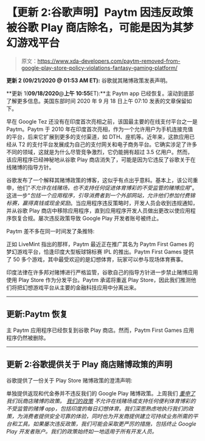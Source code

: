 # 【更新 2:谷歌声明】Paytm 因违反政策被谷歌 Play 商店除名，可能是因为其梦幻游戏平台

> 原文：<https://www.xda-developers.com/paytm-removed-from-google-play-store-policy-violations-fantasy-gaming-platform/>

**更新 2 (09/21/2020 @ 01:53 AM ET):** 谷歌就其赌博政策发表声明。

**更新 1(****09/18/2020****@****上午 10:55****ET):**主 Paytm app 已经恢复。滚动到底部了解更多信息。美国东部时间 2020 年 9 月 18 日上午 07:10 发表的文章保留如下。

早在 Google Tez 还没有在印度首次亮相之前，该国最主要的在线支付平台之一是 Paytm。Paytm 于 2010 年在印度首次亮相，作为一个允许用户为手机连接充值的平台，后来它扩展到更多的支付渠道，如 DTH、座机等。近年来，这款应用已经从 T2 的支付平台发展成为自己的支付网关和电子商务平台。它确实涉足了许多不同的领域，这就是为什么尽管竞争激烈，它仍能拥有超过 3.5 亿用户。然而，该应用程序已经神秘地从谷歌 Play 商店消失了，可能是因为它违反了谷歌关于在线赌博的指导方针。

谷歌发布了一个解释其赌博政策的博客，这似乎有点出乎意料。基本上，该公司重申，他们“*不允许在线赌场，也不支持任何促进体育博彩的不受监管的赌博应用*”。这进一步“*包括一个应用程序，引导消费者到一个外部网站，允许他们参加付费锦标赛，赢得真钱或现金奖励*。当应用程序违反策略时，开发人员会收到违规通知，并从谷歌 Play 商店中移除应用程序，直到应用程序开发人员做出更改以使应用程序恢复合规。屡次违反政策导致 Google Play 开发者账号被终止。

Paytm 差不多在同一时间发了条推特:

正如 LiveMint 指出的那样，Paytm 最近正在推广其名为 Paytm First Games 的梦幻游戏平台，恰逢印度大型板球锦标赛 IPL 的推出。Paytm First Games 提供了 50 多个游戏，其中最受欢迎的是幻想体育，玩家可以参与现场体育赛事。

印度法律在许多邦对赌博进行严格监管，谷歌自己的指导方针进一步禁止赌博应用使用 Play Store 作为分发平台。Paytm 承诺将重返 Play Store，因此我们推测他们将把幻想游戏平台从主要的金融科技应用中分离出来。

* * *

## 更新:Paytm 恢复

主 Paytm 应用程序已经恢复到谷歌 Play 商店。然而，Paytm First Games 应用程序仍然被删除。

* * *

## 更新 2:谷歌提供关于 Play 商店赌博政策的声明

谷歌提供了一份关于 Play Store 赌博政策的澄清声明:

单独提供返现和代金券并不违反我们的 Google Play 赌博政策。上周我们 [*重申了*](https://india.googleblog.com/2020/09/understanding-our-play-gambling.html) *我们玩商店赌博的政策。* [*我们的政策*](https://support.google.com/googleplay/android-developer/answer/9877032?hl=en#1&2&3&4&5&6&7&87&9) *不允许在线赌场或支持任何便利体育博彩的不受监管的赌博 app，包括印度的每日幻想体育。我们深思熟虑地执行我们的政策，为消费者提供安全可靠的体验，同时也为开发商提供建立可持续业务所需的平台和工具。如果屡次违反政策，我们可能会采取更严厉的措施，包括终止 Google Play 开发者账户。我们的政策始终如一地适用于所有开发人员。*